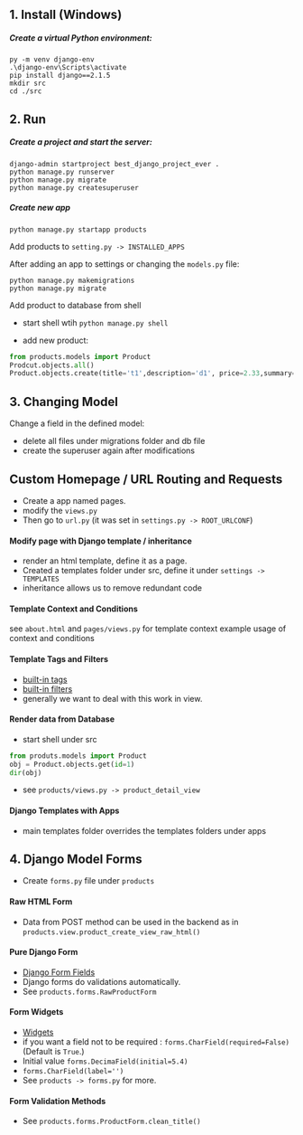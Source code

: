 ## 1. Install (Windows)

##### Create a virtual Python environment:
```
py -m venv django-env
.\django-env\Scripts\activate
pip install django==2.1.5
mkdir src
cd ./src
```

## 2. Run

##### Create a project and start the server:

```
django-admin startproject best_django_project_ever .
python manage.py runserver
python manage.py migrate
python manage.py createsuperuser
```
##### Create new app
```
python manage.py startapp products
```
Add products to ``setting.py -> INSTALLED_APPS``

After adding an app to settings or changing the ``models.py`` file:
```
python manage.py makemigrations
python manage.py migrate
```

Add product to database from shell

- start shell wtih ``python manage.py shell``

- add new product:

```python
from products.models import Product
Prodcut.objects.all()
Product.objects.create(title='t1',description='d1', price=2.33,summary='s1')
```

## 3. Changing Model

Change a field in the defined model:
- delete all files under migrations folder and db file 
- create the superuser again after modifications

## Custom Homepage / URL Routing and Requests

- Create a app named pages.
- modify the ``views.py``
- Then go to ``url.py`` (it was set in ``settings.py -> ROOT_URLCONF``)

#### Modify page with Django template / inheritance

- render an html template, define it as a page. 
- Created a templates folder under src, define it under ``settings -> TEMPLATES``
- inheritance allows us to remove redundant code

#### Template Context and Conditions

see ``about.html`` and ``pages/views.py`` for template context example usage of  context and conditions

#### Template Tags and Filters

- [built-in tags](https://docs.djangoproject.com/en/3.1/ref/templates/builtins/#built-in-tag-reference)
- [built-in filters](https://docs.djangoproject.com/en/3.1/ref/templates/builtins/#built-in-filter-reference)
- generally we want to deal with this work in view.

#### Render data from Database

- start shell under src
```python
from produts.models import Product
obj = Product.objects.get(id=1)
dir(obj)
```

- see ``products/views.py -> product_detail_view``

#### Django Templates with Apps

- main templates folder overrides the templates folders under apps


## 4. Django Model Forms

- Create  ``forms.py`` file under ``products``

#### Raw HTML Form

- Data from POST method can be used in the backend as in ``products.view.product_create_view_raw_html()``

#### Pure Django Form

- [Django Form Fields](https://docs.djangoproject.com/en/3.1/ref/forms/fields/)
- Django forms do validations automatically.
- See ``products.forms.RawProductForm``

#### Form Widgets

- [Widgets](https://docs.djangoproject.com/en/3.1/ref/forms/widgets/)
- if you want a field not to be required : ``forms.CharField(required=False)`` (Default is ``True``.)
- Initial value ``forms.DecimaField(initial=5.4)``
- ``forms.CharField(label='')``
- See ``products -> forms.py`` for more.

#### Form Validation Methods

- See ``products.forms.ProductForm.clean_title()``